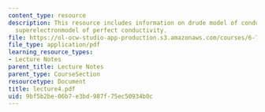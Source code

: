 ```yaml
---
content_type: resource
description: This resource includes information on drude model of conductivity, and
  superelectronmodel of perfect conductivity.
file: https://ol-ocw-studio-app-production.s3.amazonaws.com/courses/6-763-applied-superconductivity-fall-2005/9bf5b2be06b7e3bd987f75ec50934b0c_lecture4.pdf
file_type: application/pdf
learning_resource_types:
- Lecture Notes
parent_title: Lecture Notes
parent_type: CourseSection
resourcetype: Document
title: lecture4.pdf
uid: 9bf5b2be-06b7-e3bd-987f-75ec50934b0c
---
```

